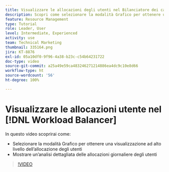 ```yaml
---
title: Visualizzare le allocazioni degli utenti nel Bilanciatore dei carichi di lavoro
description: Scopri come selezionare la modalità Grafico per ottenere una visualizzazione ad alto livello dell’allocazione degli utenti e mostrare un'analisi dettagliata della loro allocazione giornaliera.
feature: Resource Management
type: Tutorial
role: Leader, User
level: Intermediate, Experienced
activity: use
team: Technical Marketing
thumbnail: 335164.png
jira: KT-8876
exl-id: 05a10df0-9f96-4a38-b23c-c54b64231722
doc-type: video
source-git-commit: a25a49e59ca483246271214886ea4dc9c10e8d66
workflow-type: ht
source-wordcount: '56'
ht-degree: 100%

---
```


# Visualizzare le allocazioni utente nel [!DNL Workload Balancer]

In questo video scoprirai come:

* Selezionare la modalità Grafico per ottenere una visualizzazione ad alto livello dell’allocazione degli utenti
* Mostrare un’analisi dettagliata delle allocazioni giornaliere degli utenti

>[!VIDEO](https://video.tv.adobe.com/v/335164/?quality=12&learn=on)
